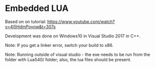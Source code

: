 # Embedded LUA

Based on on tutorial: https://www.youtube.com/watch?v=4l5HdmPoynw&t=307s

Development was done on Windows10 in Visual Studio 2017 in C++.


Note: If you get a linker error, switch your build to x86. 

Note: Running outside of visual studio - the exe needs to be run from the folder with Lua540/ folder; also, the lua files should be present. 
